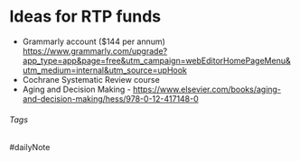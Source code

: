 # Ideas for RTP funds

- Grammarly account ($144 per annum) <https://www.grammarly.com/upgrade?app_type=app&page=free&utm_campaign=webEditorHomePageMenu&utm_medium=internal&utm_source=upHook>
- Cochrane Systematic Review course
- Aging and Decision Making - <https://www.elsevier.com/books/aging-and-decision-making/hess/978-0-12-417148-0>

###### Tags

#dailyNote